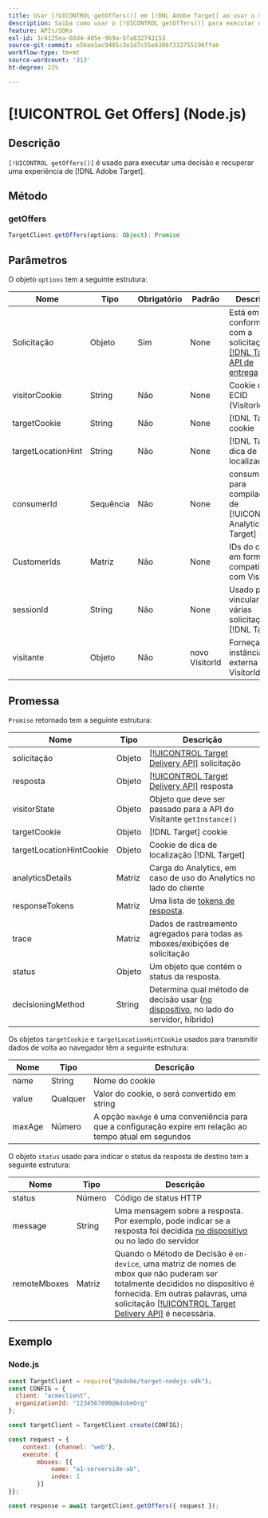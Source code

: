 ```yaml
---
title: Usar [!UICONTROL getOffers()] em [!DNL Adobe Target] ao usar o SDK do Node.js
description: Saiba como usar o [!UICONTROL getOffers()] para executar uma decisão e recuperar uma experiência do  [!DNL Adobe Target].
feature: APIs/SDKs
exl-id: 3c4125ea-68d4-405e-9b9a-5fa832743153
source-git-commit: e5bae1ac9485c3e1d7c55e6386f332755196ffab
workflow-type: tm+mt
source-wordcount: '313'
ht-degree: 22%

---
```


# [!UICONTROL Get Offers] (Node.js)

## Descrição

`[!UICONTROL getOffers()]` é usado para executar uma decisão e recuperar uma experiência de [!DNL Adobe Target].


## Método

### getOffers

```js {line-numbers="true"}
TargetClient.getOffers(options: Object): Promise
```

## Parâmetros

O objeto `options` tem a seguinte estrutura:

| Nome | Tipo | Obrigatório | Padrão | Descrição |
| --- |--- | --- | --- | --- |
| Solicitação | Objeto | Sim | None | Está em conformidade com a solicitação da [[!DNL Target] API de entrega](/help/dev/implement/delivery-api/overview.md) |
| visitorCookie | String | Não | None | Cookie da ECID (VisitorId) |
| targetCookie | String | Não | None | [!DNL Target] cookie |
| targetLocationHint | String | Não | None | [!DNL Target] dica de localização |
| consumerId | Sequência | Não | None | consumerIds para compilação de [!UICONTROL Analytics for Target] (A4T) |
| CustomerIds | Matriz | Não | None | IDs do cliente em formato compatível com VisitorId |
| sessionId | String | Não | None | Usado para vincular várias solicitações [!DNL Target] |
| visitante | Objeto | Não | novo VisitorId | Forneça uma instância externa de VisitorId |

## Promessa

`Promise` retornado tem a seguinte estrutura:

| Nome | Tipo | Descrição |
| --- | --- | --- |
| solicitação | Objeto | [[!UICONTROL Target Delivery API]](/help/dev/implement/delivery-api/overview.md) solicitação |
| resposta | Objeto | [[!UICONTROL Target Delivery API]](/help/dev/implement/delivery-api/overview.md) resposta |
| visitorState | Objeto | Objeto que deve ser passado para a API do Visitante `getInstance()` |
| targetCookie | Objeto | [!DNL Target] cookie |
| targetLocationHintCookie | Objeto | Cookie de dica de localização [!DNL Target] |
| analyticsDetails | Matriz | Carga do Analytics, em caso de uso do Analytics no lado do cliente |
| responseTokens | Matriz | Uma lista de [tokens de resposta](https://experienceleague.adobe.com/docs/target/using/administer/response-tokens.html?lang=pt-BR&). |
| trace | Matriz | Dados de rastreamento agregados para todas as mboxes/exibições de solicitação |
| status | Objeto | Um objeto que contém o status da resposta. |
| decisioningMethod | String    | Determina qual método de decisão usar ([no dispositivo](/help/dev/implement/server-side/sdk-guides/on-device-decisioning/overview.md), no lado do servidor, híbrido) |

Os objetos `targetCookie` e `targetLocationHintCookie` usados para transmitir dados de volta ao navegador têm a seguinte estrutura:

| Nome | Tipo | Descrição |
| --- | --- | --- |
| name | String | Nome do cookie |
| value | Qualquer | Valor do cookie, o será convertido em string |
| maxAge | Número | A opção `maxAge` é uma conveniência para que a configuração expire em relação ao tempo atual em segundos |

O objeto `status` usado para indicar o status da resposta de destino tem a seguinte estrutura:

| Nome | Tipo | Descrição |
| --- | --- | --- |
| status | Número | Código de status HTTP |
| message | String | Uma mensagem sobre a resposta. Por exemplo, pode indicar se a resposta foi decidida [no dispositivo](/help/dev/implement/server-side/sdk-guides/on-device-decisioning/overview.md) ou no lado do servidor |
| remoteMboxes | Matriz | Quando o Método de Decisão é `on-device`, uma matriz de nomes de mbox que não puderam ser totalmente decididos no dispositivo é fornecida. Em outras palavras, uma solicitação [[!UICONTROL Target Delivery API]](/help/dev/implement/delivery-api/overview.md) é necessária. |

## Exemplo

### Node.js

```js {line-numbers="true"}
const TargetClient = require("@adobe/target-nodejs-sdk");
const CONFIG = {
  client: "acmeclient",
  organizationId: "1234567890@AdobeOrg"
};

const targetClient = TargetClient.create(CONFIG);

const request = {
    context: {channel: "web"},
    execute: {
        mboxes: [{
            name: "a1-serverside-ab",
            index: 1
        }]
}};

const response = await targetClient.getOffers({ request });
```
